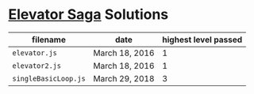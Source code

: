 # [Elevator Saga](https://play.elevatorsaga.com) Solutions

| filename             | date           | highest level passed |
| -------------------- | -------------- | -------------------- |
| `elevator.js`        | March 18, 2016 | 1                    |
| `elevator2.js`       | March 18, 2016 | 1                    |
| `singleBasicLoop.js` | March 29, 2018 | 3                    |